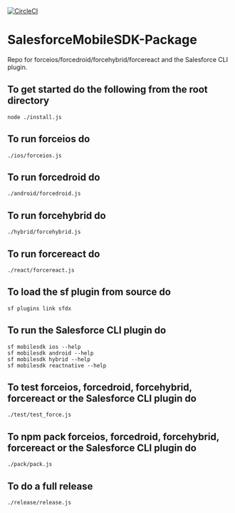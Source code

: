 [![CircleCI](https://circleci.com/gh/forcedotcom/SalesforceMobileSDK-Package/tree/dev.svg?style=svg)](https://circleci.com/gh/forcedotcom/SalesforceMobileSDK-Package/tree/dev)

# SalesforceMobileSDK-Package
Repo for forceios/forcedroid/forcehybrid/forcereact and the Salesforce CLI plugin.

## To get started do the following from the root directory
``` shell
node ./install.js
```

## To run forceios do
```shell
./ios/forceios.js
```

## To run forcedroid do
```shell
./android/forcedroid.js
```

## To run forcehybrid do
```shell
./hybrid/forcehybrid.js
```

## To run forcereact do
```shell
./react/forcereact.js
```

## To load the sf plugin from source do
```shell
sf plugins link sfdx
```

## To run the Salesforce CLI plugin do
```shell
sf mobilesdk ios --help 
sf mobilesdk android --help 
sf mobilesdk hybrid --help 
sf mobilesdk reactnative --help
```

## To test forceios, forcedroid, forcehybrid, forcereact or the Salesforce CLI plugin do
```shell
./test/test_force.js
```

## To npm pack forceios, forcedroid, forcehybrid, forcereact or the Salesforce CLI plugin do
```shell
./pack/pack.js
```

## To do a full release
```
./release/release.js
```

